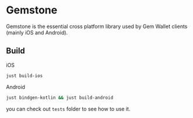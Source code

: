 # Gemstone

Gemstone is the essential cross platform library used by Gem Wallet clients (mainly iOS and Android).

## Build

iOS

```sh
just build-ios
```

Android

```sh
just bindgen-kotlin && just build-android
```

you can check out `tests` folder to see how to use it.
